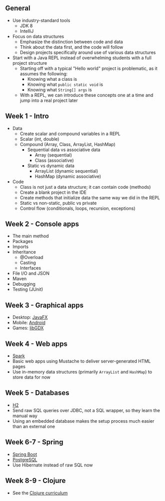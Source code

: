 ## General

* Use industry-standard tools
  * JDK 8
  * IntelliJ
* Focus on data structures
  * Emphasize the distinction between code and data
  * Think about the data first, and the code will follow
  * Design projects specifically around use of various data structures
* Start with a Java REPL instead of overwhelming students with a full project structure
  * Starting off with a typical "Hello world" project is problematic, as it assumes the following:
    * Knowing what a class is
    * Knowing what `public static void` is
    * Knowing what `String[] args` is
  * With a REPL, we can introduce these concepts one at a time and jump into a real project later

## Week 1 - Intro

* Data
  * Create scalar and compound variables in a REPL
  * Scalar (int, double)
  * Compound (Array, Class, ArrayList, HashMap)
    * Sequential data vs associative data
      * Array (sequential)
      * Class (associative)
    * Static vs dynamic data
      * ArrayList (dynamic sequential)
      * HashMap (dynamic associative)
* Code
  * Class is not just a data structure; it can contain code (methods)
  * Create a blank project in the IDE
  * Create methods that initialize data the same way we did in the REPL
  * Static vs non-static, public vs private
  * Control flow (conditionals, loops, recursion, exceptions)

## Week 2 - Console apps

* The main method
* Packages
* Imports
* Inheritance
  * @Overload
  * Casting
  * Interfaces
* File I/O and JSON
* Maven
* Debugging
* Testing (JUnit)

## Week 3 - Graphical apps

* Desktop: [JavaFX](http://docs.oracle.com/javase/8/javase-clienttechnologies.htm)
* Mobile: [Android](http://developer.android.com/index.html)
* Games: [libGDX](https://libgdx.badlogicgames.com/)

## Week 4 - Web apps

* [Spark](http://sparkjava.com/)
* Basic web apps using Mustache to deliver server-generated HTML pages
* Use in-memory data structures (primarily `ArrayList` and `HashMap`) to store data for now

## Week 5 - Databases

* [H2](http://www.h2database.com/html/main.html)
* Send raw SQL queries over JDBC, not a SQL wrapper, so they learn the manual way
* Using an embedded database makes the setup process much easier than an external one

## Week 6-7 - Spring

* [Spring Boot](http://projects.spring.io/spring-boot/)
* [PostgreSQL](http://postgresapp.com/)
* Use Hibernate instead of raw SQL now

## Week 8-9 - Clojure

* See the [Clojure curriculum](https://github.com/oakes/clojure-assignments)
